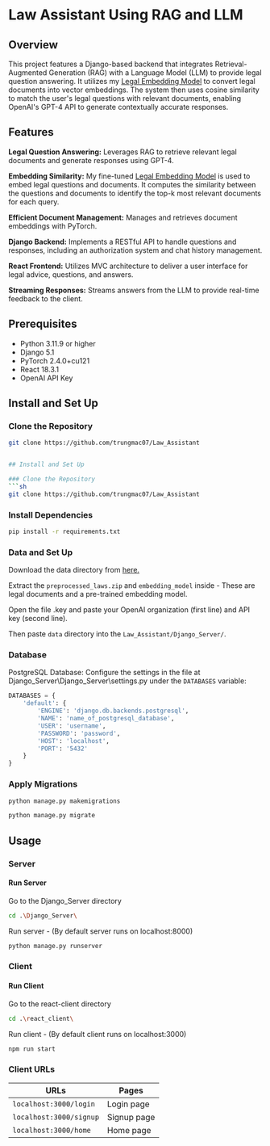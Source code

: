 # Law Assistant Using RAG and LLM

## Overview

This project features a Django-based backend that integrates Retrieval-Augmented Generation (RAG) with a Language Model (LLM) to provide legal question answering. It utilizes my [Legal Embedding Model](https://github.com/trungmac07/VN_Law_Embedding) to convert legal documents into vector embeddings. The system then uses cosine similarity to match the user's legal questions with relevant documents, enabling OpenAI's GPT-4 API to generate contextually accurate responses.

## Features

**Legal Question Answering:** Leverages RAG to retrieve relevant legal documents and generate responses using GPT-4.

**Embedding Similarity:** My fine-tuned [Legal Embedding Model](https://github.com/trungmac07/VN_Law_Embedding) is used to embed legal questions and documents. It computes the similarity between the questions and documents to identify the top-k most relevant documents for each query.

**Efficient Document Management:** Manages and retrieves document embeddings with PyTorch.

**Django Backend:** Implements a RESTful API to handle questions and responses, including an authorization system and chat history management.

**React Frontend:** Utilizes MVC architecture to deliver a user interface for legal advice, questions, and answers.

**Streaming Responses:** Streams answers from the LLM to provide real-time feedback to the client.

## Prerequisites

- Python 3.11.9 or higher
- Django 5.1
- PyTorch 2.4.0+cu121
- React 18.3.1
- OpenAI API Key

## Install and Set Up

### Clone the Repository
```sh
git clone https://github.com/trungmac07/Law_Assistant


## Install and Set Up

### Clone the Repository
```sh
git clone https://github.com/trungmac07/Law_Assistant
```

### Install Dependencies
```sh
pip install -r requirements.txt
```

### Data and Set Up
Download the data directory from [here.](https://drive.google.com/drive/folders/1Th0Cy7XbfjKMbIjmA5R-qII4IZLugJnb?usp=sharing)

Extract the `preprocessed_laws.zip` and `embedding_model` inside - These are legal documents and a pre-trained embedding model.

Open the file .key and paste your OpenAI organization (first line) and API key (second line).

Then paste `data` directory into the `Law_Assistant/Django_Server/`.


### Database
PostgreSQL Database:
Configure the settings in the file at Django_Server\Django_Server\settings.py under the `DATABASES` variable:

```py
DATABASES = {
    'default': {
        'ENGINE': 'django.db.backends.postgresql',
        'NAME': 'name_of_postgresql_database',
        'USER': 'username',
        'PASSWORD': 'password',
        'HOST': 'localhost',
        'PORT': '5432'
    }
}
```

### Apply Migrations
```sh
python manage.py makemigrations
```

```sh
python manage.py migrate
```

## Usage


### Server

#### Run Server

Go to the Django_Server directory
```sh
cd .\Django_Server\
```
Run server - (By default server runs on localhost:8000)
```sh
python manage.py runserver
```

### Client
#### Run Client
Go to the react-client directory
```sh
cd .\react_client\ 
```
Run client - (By default client runs on localhost:3000)
```sh
npm run start
```

### Client URLs
|URLs|Pages|
|----|----|
|`localhost:3000/login` | Login page | 
|`localhost:3000/signup` | Signup page |
|`localhost:3000/home` | Home page |



